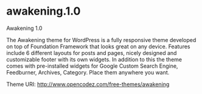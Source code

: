 awakening.1.0
=============

Awakening 1.0

The Awakening theme for WordPress is a fully responsive theme developed on top of Foundation Framework that looks great on any device. Features include 6 different layouts for posts and pages, nicely designed and customizable footer with its own widgets. In addition to this the theme comes with pre-installed widgets for Google Custom Search Engine, Feedburner, Archives, Category. Place them anywhere you want.


Theme URI: http://www.opencodez.com/free-themes/awakening
